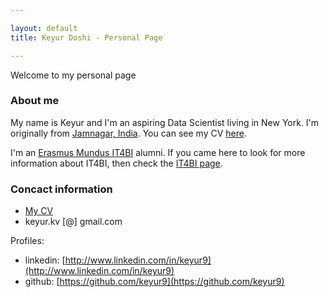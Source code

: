 ```yaml
---

layout: default
title: Keyur Doshi - Personal Page

---
```


Welcome to my personal page

### About me

My name is Keyur and I'm an aspiring Data Scientist living in New York. I'm originally from [Jamnagar, India](https://en.wikipedia.org/wiki/Jamnagar). You can see my CV [here](/cv).

I'm an [Erasmus Mundus IT4BI](http://it4bi.univ-tours.fr/) alumni. If you came here to look for more information about IT4BI, then check the [IT4BI page](/it4bi).


### Concact information

- [My CV](/cv)
- keyur.kv [@] gmail.com

Profiles:

- linkedin: [http://www.linkedin.com/in/keyur9](http://www.linkedin.com/in/keyur9)
- github: [https://github.com/keyur9](https://github.com/keyur9)


